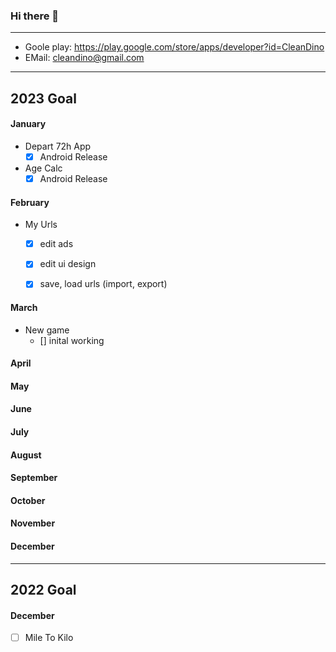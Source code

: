### Hi there 👋

--- 
  
  * Goole play: <https://play.google.com/store/apps/developer?id=CleanDino>
  * EMail: <cleandino@gmail.com>

--- 

## 2023 Goal

#### January
* Depart 72h App 
  - [x] Android Release

* Age Calc
  - [X] Android Release

#### February
* My Urls
  - [X] edit ads
  - [X] edit ui design
  - [X] save, load urls (import, export)


#### March
* New game
  - [] inital working
#### April

#### May

#### June


#### July


#### August


#### September


#### October


#### November


#### December



---


## 2022 Goal

#### December
  - [ ] Mile To Kilo




